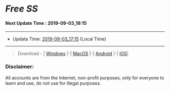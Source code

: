 
# *Free SS*

#### Next Update Time : 2019-09-03_18:15

---
* Updata Time: [2019-09-03_17:15](https://github.com/Geek-007/free-SS/blob/master/2019-09-03_17:15_FreeSS.txt) (Local Time)
---

> Download - | [Windows](https://github.com/shadowsocks/shadowsocks-windows/releases) |-| [MacOS](https://github.com/shadowsocks/shadowsocks-iOS/releases) |-| [Android](https://github.com/shadowsocks/shadowsocks-android/releases) |-| [IOS](https://itunes.apple.com/us/)|

### Disclaimer:
All accounts are from the Internet, non-profit purposes, only for everyone to learn and use, do not use for illegal purposes.
<br>
